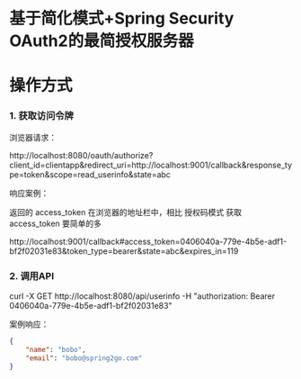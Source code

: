 基于简化模式+Spring Security OAuth2的最简授权服务器
======

# 操作方式

### 1. 获取访问令牌

浏览器请求：

http://localhost:8080/oauth/authorize?client_id=clientapp&redirect_uri=http://localhost:9001/callback&response_type=token&scope=read_userinfo&state=abc

响应案例：

返回的 access_token 在浏览器的地址栏中，相比 授权码模式 获取 access_token 要简单的多

http://localhost:9001/callback#access_token=0406040a-779e-4b5e-adf1-bf2f02031e83&token_type=bearer&state=abc&expires_in=119

### 2. 调用API

curl -X GET http://localhost:8080/api/userinfo -H "authorization: Bearer 0406040a-779e-4b5e-adf1-bf2f02031e83"

案例响应：

```json
{
    "name": "bobo",
    "email": "bobo@spring2go.com"
}
```